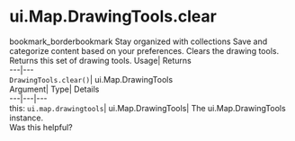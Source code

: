  
#  ui.Map.DrawingTools.clear
bookmark_borderbookmark Stay organized with collections  Save and categorize content based on your preferences.
Clears the drawing tools. 
Returns this set of drawing tools.
Usage| Returns  
---|---  
`DrawingTools.clear()`| ui.Map.DrawingTools  
Argument| Type| Details  
---|---|---  
this: `ui.map.drawingtools`| ui.Map.DrawingTools| The ui.Map.DrawingTools instance.  
Was this helpful?
